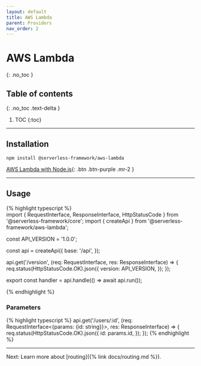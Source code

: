 ```yaml
---
layout: default
title: AWS Lambda
parent: Providers
nav_order: 2
---
```


# AWS Lambda
{: .no_toc }

## Table of contents
{: .no_toc .text-delta }

1. TOC
{:toc}

---

## Installation

```shell
npm install @serverless-framework/aws-lambda
```
[AWS Lambda with Node.js](https://docs.aws.amazon.com/lambda/latest/dg/lambda-nodejs.html){: .btn .btn-purple .mr-2 }  

---

## Usage

{% highlight typescript %}  
import { RequestInterface, ResponseInterface, HttpStatusCode } from '@serverless-framework/core';
import { createApi } from '@serverless-framework/aws-lambda';

const API_VERSION = '1.0.0';

const api = createApi({
  base: '/api',
});

api.get('/version', (req: RequestInterface, res: ResponseInterface) => {
  req.status(HttpStatusCode.OK).json({
    version: API_VERSION,
  });
});

export const handler = api.handle(() => await api.run());

{% endhighlight %}

### Parameters
{% highlight typescript %}
api.get('/users/:id', (req: RequestInterface<{params: {id: string}}>, res: ResponseInterface) => {
      req.status(HttpStatusCode.OK).json({
      id: params.id,
  });
});
{% endhighlight %}

---

Next: Learn more about [routing]({% link docs/routing.md %}).